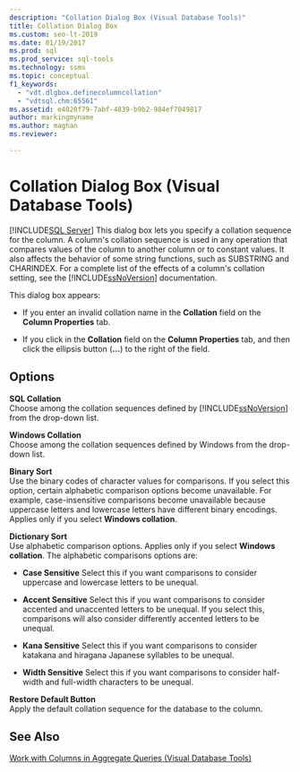 ```yaml
---
description: "Collation Dialog Box (Visual Database Tools)"
title: Collation Dialog Box
ms.custom: seo-lt-2019
ms.date: 01/19/2017
ms.prod: sql
ms.prod_service: sql-tools
ms.technology: ssms
ms.topic: conceptual
f1_keywords: 
  - "vdt.dlgbox.definecolumncollation"
  - "vdtsql.chm:65561"
ms.assetid: e4020f79-7abf-4839-b9b2-984ef7049817
author: markingmyname
ms.author: maghan
ms.reviewer: 

---
```

# Collation Dialog Box (Visual Database Tools)
[!INCLUDE[SQL Server](../../includes/applies-to-version/sqlserver.md)]
This dialog box lets you specify a collation sequence for the column. A column's collation sequence is used in any operation that compares values of the column to another column or to constant values. It also affects the behavior of some string functions, such as SUBSTRING and CHARINDEX. For a complete list of the effects of a column's collation setting, see the [!INCLUDE[ssNoVersion](../../includes/ssnoversion-md.md)] documentation.  
  
This dialog box appears:  
  
-   If you enter an invalid collation name in the **Collation** field on the **Column Properties** tab.  
  
-   If you click in the **Collation** field on the **Column Properties** tab, and then click the ellipsis button (**...**) to the right of the field.  
  
## Options  
**SQL Collation**  
Choose among the collation sequences defined by [!INCLUDE[ssNoVersion](../../includes/ssnoversion-md.md)] from the drop-down list.  
  
**Windows Collation**  
Choose among the collation sequences defined by Windows from the drop-down list.  
  
**Binary Sort**  
Use the binary codes of character values for comparisons. If you select this option, certain alphabetic comparison options become unavailable. For example, case-insensitive comparisons become unavailable because uppercase letters and lowercase letters have different binary encodings. Applies only if you select **Windows collation**.  
  
**Dictionary Sort**  
Use alphabetic comparison options. Applies only if you select **Windows collation**. The alphabetic comparisons options are:  
  
-   **Case Sensitive** Select this if you want comparisons to consider uppercase and lowercase letters to be unequal.  
  
-   **Accent Sensitive** Select this if you want comparisons to consider accented and unaccented letters to be unequal. If you select this, comparisons will also consider differently accented letters to be unequal.  
  
-   **Kana Sensitive** Select this if you want comparisons to consider katakana and hiragana Japanese syllables to be unequal.  
  
-   **Width Sensitive** Select this if you want comparisons to consider half-width and full-width characters to be unequal.  
  
**Restore Default Button**  
Apply the default collation sequence for the database to the column.  
  
## See Also  
[Work with Columns in Aggregate Queries &#40;Visual Database Tools&#41;](../../ssms/visual-db-tools/work-with-columns-in-aggregate-queries-visual-database-tools.md)  
  
